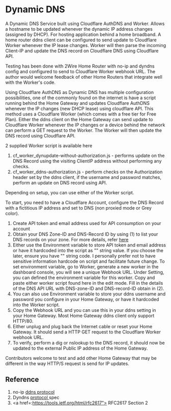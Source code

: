 # Dynamic DNS
A Dynamic DNS Service built using Cloudflare AuthDNS and Worker. Allows a hostname to be updated whenever the dynamic IP address changes (assigned by DHCP). For hosting application behind a home broadband. A home router ddns client can be configured to send update to Cloudflare Worker whenever the IP lease changes. Worker will then parse the incoming Client-IP and update the DNS record on Cloudflare DNS using Cloudflare API.

Testing has been done with 2Wire Home Router with no-ip and dyndns config and configured to send to Cloudflare Worker webhook URL. The author would welcome feedback of other Home Routers that integrate well with the Worker's code.

Using Cloudflare AuthDNS as Dynamic DNS has multiple configuration possibilities, one of the commonly found on the internet is have a script running behind the Home Gateway and updates Cloudflare AuthDNS whenever the IP changes (new DHCP lease) using cloudflare API. This method uses a Cloudflare Worker (which comes with a free tier for Free Plan). Either the ddns client on the Home Gateway can send update to Cloudflare Worker whenever the IP changes or a device behind the network can perform a GET request to the Worker. The Worker will then update the DNS record using Cloudflare API.

2 supplied Worker script is available here
1. cf_worker_dynupdate-without-authorization.js - performs update on the DNS Record using the visiting ClientIP address without performing any checks.
2. cf_worker_ddns-authorization.js - perform checks on the Authorization header set by the ddns client, if the username and password matches, perform an update on DNS record using API.

Depending on setup, you can use either of the Worker script.

To start, you need to have a Cloudflare Account, configure the DNS Record with a fictitious IP address and set to DNS (non proxied mode or Grey color).
1. Create API token and email address used for API consumption on your account
2. Obtain your DNS Zone-ID and DNS-Record ID by using (1) to list your DNS records on your zone. For more details, refer <a href="https://api.cloudflare.com/#dns-records-for-a-zone-list-dns-records"> here </a>  
3. Either use the Environment variable to store API token and email address or have it hardcoded into the script as "" string value. If you choose the later, ensure you have "" string code. I personally prefer not to have sensitive information hardcode on script and facilitate future change. To set environment variable, go to Worker, generate a new worker in the dashboard console, you will see a unique Webhook URL. Under Setting, you can defined the environment variable for this worker. Copy and paste either worker script found here in the edit mode. Fill in the details of the DNS API URL with DNS-zone-ID and DNS-record-ID obtain in (2).
4. You can also use Environment variable to store your ddns username and password you configure in your Home Gateway, or have it hardcoded into the Worker script.
5. Copy the Webhook URL and you can use this in your ddns setting in your Home Gateway. Most Home Gateway ddns client only support HTTP/80.
6. Either unplug and plug back the Internet cable or reset your Home Gateway. It should send a HTTP GET request to the Cloudflare Worker webhook URL. 
7. To verify, perform a dig or nslookup to the DNS record, it should now be updated to the external Public IP address of the Home Gateway.

Contributors welcome to test and add other Home Gateway that may be different in the way HTTP/S request is send for IP updates.

## Reference
1. no-ip <a href="https://www.noip.com/integrate/request"> ddns protocol </a>
2. Dyndns <a href="https://help.dyn.com/remote-access-api/perform-update/"> protocol </a> spec
3. <a href=:https://tools.ietf.org/html/rfc2617"> RFC2617 </a> Section 2 


